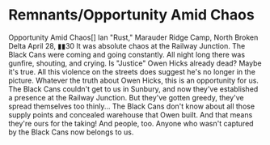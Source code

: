 # Remnants/Opportunity Amid Chaos

Opportunity Amid Chaos[]
Ian "Rust," Marauder
Ridge Camp, North Broken Delta
April 28, ▮▮30
It was absolute chaos at the Railway Junction. The Black Cans were coming and going constantly. All night long there was gunfire, shouting, and crying. Is "Justice" Owen Hicks already dead? Maybe it's true. All this violence on the streets does suggest he's no longer in the picture.
Whatever the truth about Owen Hicks, this is an opportunity for us. The Black Cans couldn't get to us in Sunbury, and now they've established a presence at the Railway Junction. But they've gotten greedy, they've spread themselves too thinly... The Black Cans don't know about all those supply points and concealed warehouse that Owen built. And that means they're ours for the taking! And people, too. Anyone who wasn't captured by the Black Cans now belongs to us.
